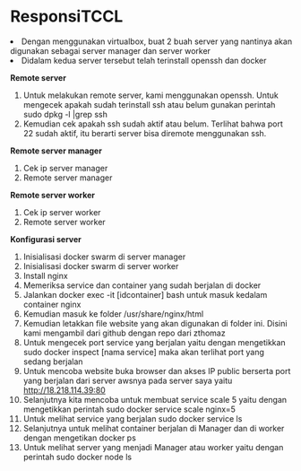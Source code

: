 # <b>ResponsiTCCL</b>

<li>Dengan menggunakan virtualbox, buat 2 buah server yang nantinya akan digunakan sebagai server manager dan server worker</li>
<li>Didalam kedua server tersebut telah terinstall openssh dan docker</li>

<b>Remote server</b>
1.	Untuk melakukan remote server, kami menggunakan openssh. Untuk mengecek apakah sudah terinstall ssh atau belum gunakan perintah sudo dpkg -l |grep ssh
2.	Kemudian cek apakah ssh sudah aktif atau belum. Terlihat bahwa port 22 sudah aktif, itu berarti server bisa diremote menggunakan ssh.

<b>Remote server manager</b>
1.	Cek ip server manager
2.	Remote server manager

<b>Remote server worker</b>
1.	Cek ip server worker
2.	Remote server worker

<b>Konfigurasi server</b>
1.	Inisialisasi docker swarm di server manager
2.	Inisialisasi docker swarm di server worker
3.	Install nginx
4.	Memeriksa service dan container yang sudah berjalan di docker 
5.	Jalankan docker exec -it [idcontainer] bash untuk masuk kedalam container nginx
6.	Kemudian masuk ke folder /usr/share/nginx/html
7.	Kemudian letakkan file website yang akan digunakan di folder ini. Disini kami mengambil dari github dengan repo dari zthomaz
8.	Untuk mengecek port service yang berjalan yaitu dengan mengetikkan sudo docker inspect [nama service] maka akan terlihat port yang sedang berjalan
9.	Untuk mencoba website buka browser dan akses IP public berserta port yang berjalan dari server awsnya pada server saya yaitu http://18.218.114.39:80
10.	Selanjutnya kita mencoba untuk membuat service scale 5 yaitu dengan mengetikkan perintah sudo docker service scale nginx=5
11.	Untuk melihat service yang berjalan sudo docker service ls
12.	Selanjutnya untuk melihat container berjalan di Manager dan di worker dengan mengetikan docker ps
13.	Untuk melihat server yang menjadi Manager atau worker yaitu dengan perintah  sudo docker node ls
 
